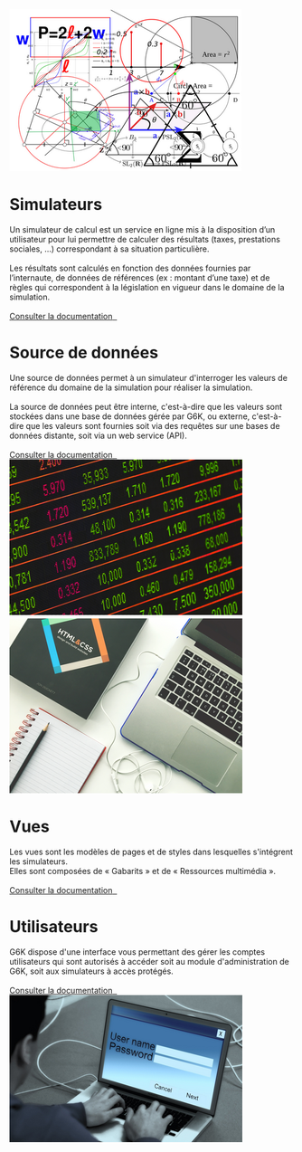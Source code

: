 <!-- title: G6K: Guide d'administration  -->
<!-- subtitle: Tutoriels -->

<div class="documentation-index container-fluid">
	<div class="row">
		<div class="documentation-illustration pull-right">
			<a href="simulators-management.html">
				<img src="../images/simulators-illustration.png" alt="Simulateurs" />
			</a>
		</div>
		<div class="documentation-text">
			<h1>Simulateurs</h1>
			Un simulateur de calcul est un service en ligne mis à la disposition d’un utilisateur pour lui permettre de calculer des résultats (taxes, prestations sociales, …) correspondant à sa situation particulière.<br />
			<br />
			Les résultats sont calculés en fonction des données fournies par l’internaute, de données de références (ex : montant d’une taxe) et de règles qui correspondent à la législation en vigueur dans le domaine de la simulation.<br />
			<br />
			<a href="simulators-management.html">
				<span>Consulter la documentation</span>&nbsp;&nbsp;<span class="glyphicon glyphicon-book"></span>
			</a>
		</div>
	</div>
	<div class="row">
		<div class="documentation-text pull-right">
			<h1>Source de données</h1>
			Une source de données permet à un simulateur d'interroger les valeurs de référence du domaine de la simulation pour réaliser la simulation.<br />
			<br />
			La source de données peut être interne, c'est-à-dire que les valeurs sont stockées dans une base de données gérée par G6K, 
			ou externe, c'est-à-dire que les valeurs sont fournies soit via des requêtes sur une bases de données distante, soit via un web service (API).<br />
			<br />
			<a href="datasources-management.html">
				<span>Consulter la documentation</span>&nbsp;&nbsp;<span class="glyphicon glyphicon-book"></span>
			</a>
		</div>
		<div class="documentation-illustration">
			<a href="datasources-management.html">
				<img class="img-responsive" src="../images/datasources-illustration.png" alt="Source de données" />
			</a>
		</div>
	</div>
	<div class="row">
		<div class="documentation-illustration pull-right">
			<a href="views-management.html">
				<img class="img-responsive" src="../images/views-illustration.png" alt="Vues" />
			</a>
		</div>
		<div class="documentation-text">
			<h1>Vues</h1>
			Les vues sont les modèles de pages et de styles dans lesquelles s'intégrent les simulateurs.<br />
			Elles sont composées de « Gabarits » et de « Ressources multimédia ».  <br />
			<br />
			<a href="views-management.html">
				<span>Consulter la documentation</span>&nbsp;&nbsp;<span class="glyphicon glyphicon-book"></span>
			</a>
		</div>
	</div>
	<div class="row">
		<div class="documentation-text pull-right">
			<h1>Utilisateurs</h1>
			G6K dispose d'une interface vous permettant des gérer les comptes utilisateurs qui sont autorisés à accéder soit au module d'administration de G6K, soit aux simulateurs à accès protégés.<br />
			<br />
			<a href="users-management.html">
				<span>Consulter la documentation</span>&nbsp;&nbsp;<span class="glyphicon glyphicon-book"></span>
			</a>
		</div>
		<div class="documentation-illustration">
			<a href="users-management.html">
				<img class="img-responsive" src="../images/users-illustration.png" alt="Utilisateurs" />
			</a>
		</div>
	</div>
</div>
